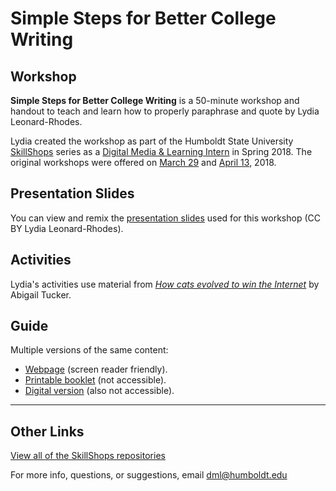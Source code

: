 # Simple Steps for Better College Writing

## Workshop
__Simple Steps for Better College Writing__ is a 50-minute workshop and handout to teach and learn how to properly paraphrase and quote by Lydia Leonard-Rhodes.

Lydia created the workshop as part of the Humboldt State University [SkillShops](http://humboldt.libcal.com/workshops) series as a [Digital Media & Learning Intern](http://libguides.humboldt.edu/dml/apply) in Spring 2018. The original workshops were offered on [March 29](https://humboldt.libcal.com/event/4046898) and [April 13](https://humboldt.libcal.com/event/4046920), 2018.

## Presentation Slides
You can view and remix the [presentation slides](https://docs.google.com/presentation/d/e/2PACX-1vTzejAUyoJVbp6BXXqEUFZJkxa0Ga5NCCiVYCuMR8CM__8xgXLzN6FSvSYWQdbn-OlFrD3ifMsgZEve/pub?start=false&loop=false&delayms=3000) used for this workshop (CC BY Lydia Leonard-Rhodes).

## Activities
Lydia's activities use material from [_How cats evolved to win the Internet_](https://www.nytimes.com/2016/10/16/opinion/sunday/how-cats-evolved-to-win-the-internet.html) by Abigail Tucker. 

## Guide

Multiple versions of the same content:
+ [Webpage](https://hsudml.github.io/simpleSteps/guide) (screen reader friendly).
+ [Printable booklet](https://drive.google.com/open?id=1ldjjnL0u3h0MrrpV_UmceLd7EQ-hajS0) (not accessible).
+ [Digital version](https://docs.google.com/presentation/d/e/2PACX-1vTCVhdceLf5UF0LdXcrMNZCku70goV4O0d4850DF1pIzWeh4t9YxGAImt_9Wx7frS0N13OFyiCFJahI/pub?start=false&loop=false&delayms=3000) (also not accessible).


---
## Other Links
[View all of the SkillShops repositories](https://hsudml.github.io/skillshops)

For more info, questions, or suggestions, email dml@humboldt.edu

